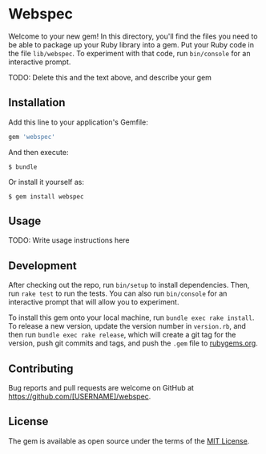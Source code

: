 # Webspec

Welcome to your new gem! In this directory, you'll find the files you need to be able to package up your Ruby library into a gem. Put your Ruby code in the file `lib/webspec`. To experiment with that code, run `bin/console` for an interactive prompt.

TODO: Delete this and the text above, and describe your gem

## Installation

Add this line to your application's Gemfile:

```ruby
gem 'webspec'
```

And then execute:

    $ bundle

Or install it yourself as:

    $ gem install webspec

## Usage

TODO: Write usage instructions here

## Development

After checking out the repo, run `bin/setup` to install dependencies. Then, run `rake test` to run the tests. You can also run `bin/console` for an interactive prompt that will allow you to experiment.

To install this gem onto your local machine, run `bundle exec rake install`. To release a new version, update the version number in `version.rb`, and then run `bundle exec rake release`, which will create a git tag for the version, push git commits and tags, and push the `.gem` file to [rubygems.org](https://rubygems.org).

## Contributing

Bug reports and pull requests are welcome on GitHub at https://github.com/[USERNAME]/webspec.

## License

The gem is available as open source under the terms of the [MIT License](http://opensource.org/licenses/MIT).
